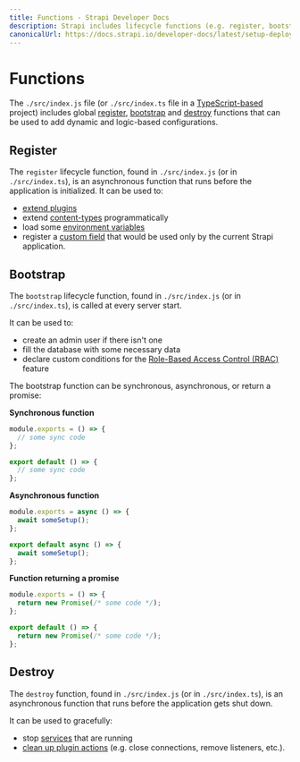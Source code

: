 ```yaml
---
title: Functions - Strapi Developer Docs
description: Strapi includes lifecycle functions (e.g. register, bootstrap and destroy) that control the flow of your application.
canonicalUrl: https://docs.strapi.io/developer-docs/latest/setup-deployment-guides/configurations/optional/functions.html
---
```


# Functions

The `./src/index.js` file (or `./src/index.ts` file in a [TypeScript-based](/developer-docs/latest/development/typescript.md) project) includes global [register](#register), [bootstrap](#bootstrap) and [destroy](#destroy) functions that can be used to add dynamic and logic-based configurations.

## Register

The `register` lifecycle function, found in `./src/index.js` (or in `./src/index.ts`), is an asynchronous function that runs before the application is initialized.
It can be used to:

- [extend plugins](/developer-docs/latest/development/plugins-extension.md#extending-a-plugin-s-interface)
- extend [content-types](/developer-docs/latest/development/backend-customization/models.md) programmatically
- load some [environment variables](/developer-docs/latest/setup-deployment-guides/configurations/optional/environment.md)
- register a [custom field](/developer-docs/latest/development/custom-fields.md) that would be used only by the current Strapi application.

## Bootstrap

The `bootstrap` lifecycle function, found in `./src/index.js` (or in `./src/index.ts`), is called at every server start.

It can be used to:

- create an admin user if there isn't one
- fill the database with some necessary data
- declare custom conditions for the [Role-Based Access Control (RBAC)](/developer-docs/latest/setup-deployment-guides/configurations/optional/rbac.md) feature

The bootstrap function can be synchronous, asynchronous, or return a promise:

**Synchronous function**

<code-group>
<code-block title="JAVASCRIPT">

```js
module.exports = () => {
  // some sync code
};
```

</code-block>

<code-block title="TYPESCRIPT">

```js
export default () => {
  // some sync code
};
```

</code-block>
</code-group>

**Asynchronous function**

<code-group>
<code-block title="JAVASCRIPT">

```js
module.exports = async () => {
  await someSetup();
};
```

</code-block>

<code-block title="TYPESCRIPT">

```js
export default async () => {
  await someSetup();
};
```

</code-block>
</code-group>

**Function returning a promise**

<code-group>
<code-block title="JAVASCRIPT">

```js
module.exports = () => {
  return new Promise(/* some code */);
};
```

</code-block>

<code-block title="TYPESCRIPT">

```js
export default () => {
  return new Promise(/* some code */);
};
```

</code-block>
</code-group>

## Destroy

The `destroy` function, found in `./src/index.js` (or in `./src/index.ts`), is an asynchronous function that runs before the application gets shut down.

It can be used to gracefully:

- stop [services](/developer-docs/latest/development/backend-customization/services.md) that are running
- [clean up plugin actions](/developer-docs/latest/developer-resources/plugin-api-reference/server.md#destroy) (e.g. close connections, remove listeners, etc.).
